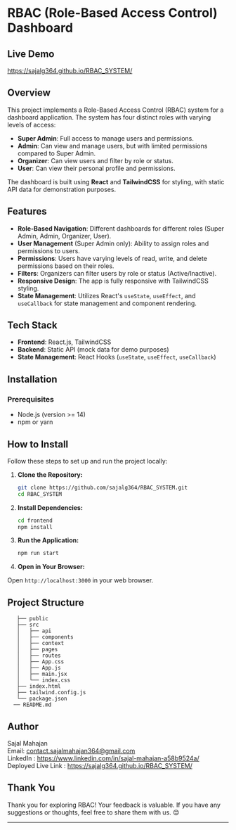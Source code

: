 # RBAC (Role-Based Access Control) Dashboard

## Live Demo
https://sajalg364.github.io/RBAC_SYSTEM/

## Overview
This project implements a Role-Based Access Control (RBAC) system for a dashboard application. The system has four distinct roles with varying levels of access:

- **Super Admin**: Full access to manage users and permissions.
- **Admin**: Can view and manage users, but with limited permissions compared to Super Admin.
- **Organizer**: Can view users and filter by role or status.
- **User**: Can view their personal profile and permissions.

The dashboard is built using **React** and **TailwindCSS** for styling, with static API data for demonstration purposes.

## Features
- **Role-Based Navigation**: Different dashboards for different roles (Super Admin, Admin, Organizer, User).
- **User Management** (Super Admin only): Ability to assign roles and permissions to users.
- **Permissions**: Users have varying levels of read, write, and delete permissions based on their roles.
- **Filters**: Organizers can filter users by role or status (Active/Inactive).
- **Responsive Design**: The app is fully responsive with TailwindCSS styling.
- **State Management**: Utilizes React's `useState`, `useEffect`, and `useCallback` for state management and component rendering.

## Tech Stack
- **Frontend**: React.js, TailwindCSS
- **Backend**: Static API (mock data for demo purposes)
- **State Management**: React Hooks (`useState`, `useEffect`, `useCallback`)

## Installation

### Prerequisites
- Node.js (version >= 14)
- npm or yarn

## How to Install

Follow these steps to set up and run the project locally:

1.  **Clone the Repository:**

     ```bash
     git clone https://github.com/sajalg364/RBAC_SYSTEM.git
     cd RBAC_SYSTEM

2.  **Install Dependencies:**

    ```bash
    cd frontend
    npm install
    ```
3.  **Run the Application:**

    ```bash
    npm run start
    ```

5.  **Open in Your Browser:**

Open `http://localhost:3000` in your web browser.

## Project Structure

       ├── public
       ├── src
       │   ├── api
       │   ├── components
       │   ├── context
       │   ├── pages
       │   ├── routes
       │   ├── App.css
       │   ├── App.js
       │   ├── main.jsx
       │   └── index.css
       ├── index.html
       ├── tailwind.config.js
       └── package.json
      ── README.md

## Author

Sajal Mahajan \
Email: contact.sajalmahajan364@gmail.com \
LinkedIn : https://www.linkedin.com/in/sajal-mahajan-a58b9524a/ \
Deployed Live Link : https://sajalg364.github.io/RBAC_SYSTEM/

## Thank You

Thank you for exploring RBAC! Your feedback is valuable. If you have any suggestions or thoughts, feel free to share them with us. 😊

---
   
